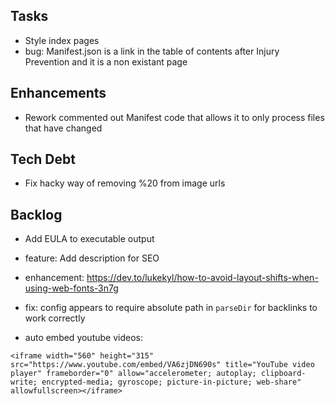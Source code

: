 ## Tasks
- Style index pages
- bug: Manifest.json is a link in the table of contents after Injury Prevention and it is a non existant page

## Enhancements
- Rework commented out Manifest code that allows it to only process files that have changed

## Tech Debt
- Fix hacky way of removing %20 from image urls

## Backlog
- Add EULA to executable output
- feature: Add <meta> description for SEO
- enhancement: https://dev.to/lukekyl/how-to-avoid-layout-shifts-when-using-web-fonts-3n7g
- fix: config appears to require absolute path in `parseDir` for backlinks to work correctly

- auto embed youtube videos:
```
<iframe width="560" height="315" src="https://www.youtube.com/embed/VA6zjDN690s" title="YouTube video player" frameborder="0" allow="accelerometer; autoplay; clipboard-write; encrypted-media; gyroscope; picture-in-picture; web-share" allowfullscreen></iframe>
```